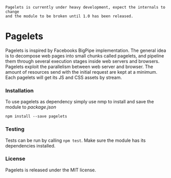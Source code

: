 ```
Pagelets is currently under heavy development, expect the internals to change
and the module to be broken until 1.0 has been released.
```

# Pagelets

Pagelets is inspired by Facebooks BigPipe implementation. The general idea is to
decompose web pages into small chunks called pagelets, and pipeline them through
several execution stages inside web servers and browsers. Pagelets exploit the
parallelism between web server and browser. The amount of resources send with
the initial request are kept at a minimum. Each pagelets will get its JS and CSS
assets by stream.

### Installation

To use pagelets as dependency simply use nmp to install and save the module to
*package.json*

```
npm install --save pagelets
```

### Testing

Tests can be run by calling `npm test`. Make sure the module has its
dependencies installed.

### License

Pagelets is released under the MIT license.
